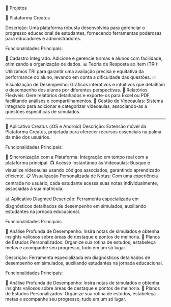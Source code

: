 📌 Projetos

🚀 Plataforma Creatus


Descrição: Uma plataforma robusta desenvolvida para gerenciar o progresso educacional de estudantes, fornecendo ferramentas poderosas para educadores e administradores.

Funcionalidades Principais:

📒 Cadastro Integrado: Adicione e gerencie turmas e alunos com facilidade, otimizando a organização de dados.
📊 Teoria de Resposta ao Item (TRI): Utilizamos TRI para garantir uma avaliação precisa e equitativa da performance do aluno, levando em conta a dificuldade das questões.
📈 Visualização de Desempenho: Gráficos interativos e intuitivos que detalham o desempenho dos alunos por diferentes perspectivas.
💾 Relatórios Flexíveis: Gere relatórios detalhados e exporte-os para Excel ou PDF, facilitando análises e compartilhamentos.
🎥 Gestão de Videoaulas: Sistema integrado para adicionar e categorizar videoaulas, associando-as a questões específicas de simulados.

-------------------------------------------------------------------------------------------------------------------------------------------------------------------

📱 Aplicativo Creatus (iOS e Android)
Descrição: Extensão móvel da Plataforma Creatus, projetada para oferecer recursos essenciais na palma da mão dos usuários.

Funcionalidades Principais:

🔄 Sincronização com a Plataforma: Integração em tempo real com a plataforma principal.
📺 Acesso Instantâneo às Videoaulas: Busque e visualize videoaulas usando códigos associados, garantindo aprendizado eficiente.
📋 Visualização Personalizada de Notas: Com uma experiência centrada no usuário, cada estudante acessa suas notas individualmente, associadas à sua matrícula.


📊 Aplicativo Diagmed
Descrição: Ferramenta especializada em diagnósticos detalhados de desempenho em simulados, auxiliando estudantes na jornada educacional.

Funcionalidades Principais:

🧠 Análise Profunda de Desempenho: Insira notas de simulados e obtenha insights valiosos sobre áreas de destaque e pontos de melhoria.
📅 Planos de Estudos Personalizados: Organize sua rotina de estudos, estabeleça metas e acompanhe seu progresso, tudo em um só lugar.

Descrição: Ferramenta especializada em diagnósticos detalhados de desempenho em simulados, auxiliando estudantes na jornada educacional.

Funcionalidades Principais:

🧠 Análise Profunda de Desempenho: Insira notas de simulados e obtenha insights valiosos sobre áreas de destaque e pontos de melhoria.
📅 Planos de Estudos Personalizados: Organize sua rotina de estudos, estabeleça metas e acompanhe seu progresso, tudo em um só lugar.
